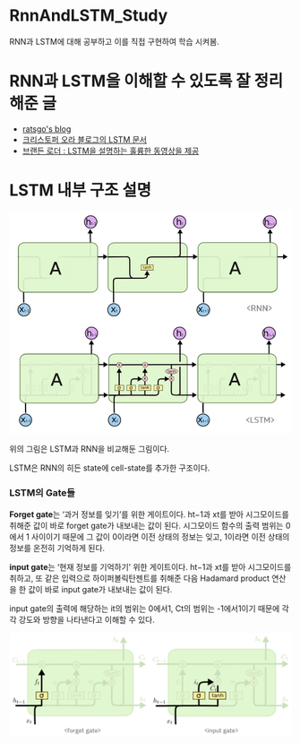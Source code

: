 # RnnAndLSTM_Study
RNN과 LSTM에 대해 공부하고 이를 직접 구현하여 학습 시켜봄.

# RNN과 LSTM을 이해할 수 있도록 잘 정리해준 글

* [ratsgo's blog](https://ratsgo.github.io/natural%20language%20processing/2017/03/09/rnnlstm/)
* [크리스토퍼 오라 블로그의 LSTM 문서](http://colah.github.io/posts/2015-08-Understanding-LSTMs)
* [브랜든 로더 : LSTM을 설명하는 훌륭한 동영상을 제공](https://brohrer.github.io/how_rnns_lstm_work.html)


# LSTM 내부 구조 설명

![LSTM과 RNN 비교](https://github.com/Se-Hun/RnnAndLSTM_Study/blob/master/img/RNNandLSTM_basic_image.png)

위의 그림은 LSTM과 RNN을 비교해둔 그림이다.

LSTM은 RNN의 히든 state에 cell-state를 추가한 구조이다.

### LSTM의 Gate들

**Forget gate**는 ‘과거 정보를 잊기’를 위한 게이트이다. ht−1과 xt를 받아 시그모이드를 취해준 값이 바로 forget gate가 내보내는 값이 된다. 시그모이드 함수의 출력 범위는 0에서 1 사이이기 때문에 그 값이 0이라면 이전 상태의 정보는 잊고, 1이라면 이전 상태의 정보를 온전히 기억하게 된다.

**input gate**는 ‘현재 정보를 기억하기’ 위한 게이트이다. ht−1과 xt를 받아 시그모이드를 취하고, 또 같은 입력으로 하이퍼볼릭탄젠트를 취해준 다음 Hadamard product 연산을 한 값이 바로 input gate가 내보내는 값이 된다.

input gate의 출력에 해당하는 it의 범위는 0에서1, Ct의 범위는 -1에서1이기 때문에 각각 강도와 방향을 나타낸다고 이해할 수 있다.

![LSTM의 Gate들](https://github.com/Se-Hun/RnnAndLSTM_Study/blob/master/img/LSTM_gates.png)

